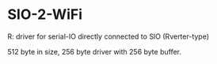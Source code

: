 # SIO-2-WiFi
R: driver for serial-IO directly connected to SIO (Rverter-type)

512 byte in size, 256 byte driver with 256 byte buffer.
